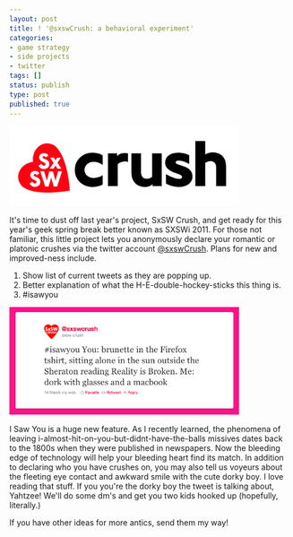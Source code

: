 ```yaml
---
layout: post
title: ! '@sxswCrush: a behavioral experiment'
categories:
- game strategy
- side projects
- twitter
tags: []
status: publish
type: post
published: true
---
```

<a href="http://twitter.com/sxswcrush"><img src="/img/sxswcrush-logo.png" alt="" title="sxswcrush-logo" width="410" height="142" class="aligncenter size-medium wp-image-302" /></a>

It's time to dust off last year's project, SxSW Crush, and get ready for this year's geek spring break better known as SXSWi 2011. For those not familiar, this little project lets you anonymously declare your romantic or platonic crushes via the twitter account <a href="http://twitter.com/sxswcrush">@sxswCrush</a>. Plans for new and improved-ness include.

1. Show list of current tweets as they are popping up.
2. Better explanation of what the H-E-double-hockey-sticks this thing is.
3. #isawyou

<a href="/img/Screen-shot-2011-02-13-at-2.21.11-PM.png"><img src="/img/Screen-shot-2011-02-13-at-2.21.11-PM.png" alt="" title="Screen shot 2011-02-13 at 2.21.11 PM" width="410" height="192" class="aligncenter size-medium wp-image-305" /></a>

I Saw You is a huge new feature. As I recently learned, the phenomena of leaving i-almost-hit-on-you-but-didnt-have-the-balls missives dates back to the 1800s when they were published in newspapers. Now the bleeding edge of technology will help your bleeding heart find its match. In addition to declaring who you have crushes on, you may also tell us voyeurs about the fleeting eye contact and awkward smile with the cute dorky boy. I love reading that stuff. If you you're the dorky boy the tweet is talking about, Yahtzee! We'll do some dm's and get you two kids hooked up (hopefully, literally.)

If you have other ideas for more antics, send them my way!
